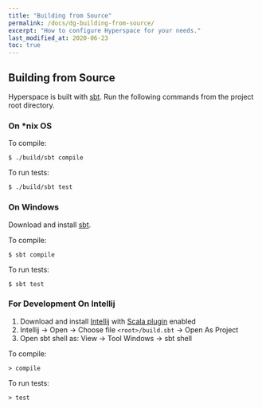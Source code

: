 ```yaml
---
title: "Building from Source"
permalink: /docs/dg-building-from-source/
excerpt: "How to configure Hyperspace for your needs."
last_modified_at: 2020-06-23
toc: true
---
```


## Building from Source

Hyperspace is built with [sbt](https://www.scala-sbt.org/). Run the following commands from the project root directory.

### On *nix OS

To compile:
```
$ ./build/sbt compile
```

To run tests:
```
$ ./build/sbt test
```

### On Windows

Download and install [sbt](https://www.scala-sbt.org/download.html).

To compile:
```
$ sbt compile
```

To run tests:
```
$ sbt test
```

### For Development On Intellij
1. Download and install [Intellij](https://www.jetbrains.com/idea/) with [Scala plugin](https://plugins.jetbrains.com/plugin/1347-scala) enabled
2. Intellij -> Open -> Choose file `<root>/build.sbt` -> Open As Project
3. Open sbt shell as: View -> Tool Windows -> sbt shell

To compile:
```
> compile
```

To run tests:
```
> test
```

